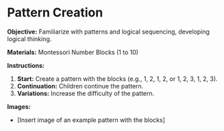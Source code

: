 # Pattern Creation

**Objective:** Familiarize with patterns and logical sequencing, developing logical thinking.

**Materials:** Montessori Number Blocks (1 to 10)

**Instructions:**

1.  **Start:** Create a pattern with the blocks (e.g., 1, 2, 1, 2, or 1, 2, 3, 1, 2, 3).
2.  **Continuation:** Children continue the pattern.
3.  **Variations:** Increase the difficulty of the pattern.

**Images:**

* \[Insert image of an example pattern with the blocks]
